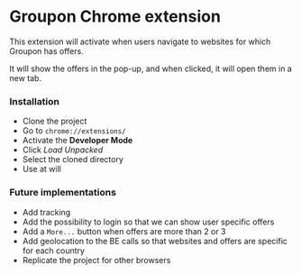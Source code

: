 # Groupon Chrome extension
This extension will activate when users navigate to websites for which Groupon has offers.

It will show the offers in the pop-up, and when clicked, it will open them in a new tab.

### Installation
- Clone the project
- Go to `chrome://extensions/`
- Activate the **Developer Mode**
- Click _Load Unpacked_
- Select the cloned directory
- Use at will

### Future implementations
- Add tracking
- Add the possibility to login so that we can show user specific offers
- Add a `More...` button when offers are more than 2 or 3
- Add geolocation to the BE calls so that websites and offers are specific for each country
- Replicate the project for other browsers
